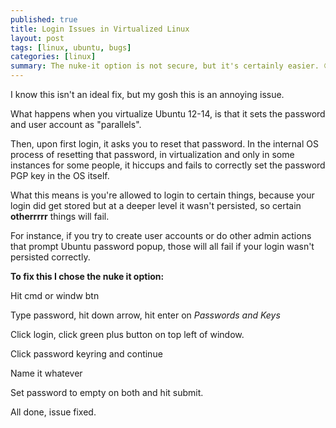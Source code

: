 ```yaml
---
published: true
title: Login Issues in Virtualized Linux
layout: post
tags: [linux, ubuntu, bugs]
categories: [linux]
summary: The nuke-it option is not secure, but it's certainly easier. 😍
---
```

I know this isn't an ideal fix, but my gosh this is an annoying issue.

What happens when you virtualize Ubuntu 12-14, is that it sets the password and user account as "parallels". 

Then, upon first login, it asks you to reset that password. In the internal OS process of resetting that password, in virtualization and only in some instances for some people, it hiccups and fails to correctly set the password PGP key in the OS itself. 

What this means is you're allowed to login to certain things, because your login did get stored but at a deeper level it wasn't persisted, so certain **otherrrrr** things will fail. 

For instance, if you try to create user accounts or do other admin actions that prompt Ubuntu password popup, those will all fail if your login wasn't persisted correctly.

**To fix this I chose the nuke it option:**

Hit cmd or windw btn

Type password, hit down arrow, hit enter on _Passwords and Keys_

Click login, click green plus button on top left of window.

Click password keyring and continue

Name it whatever

Set password to empty on both and hit submit.

All done, issue fixed. 
